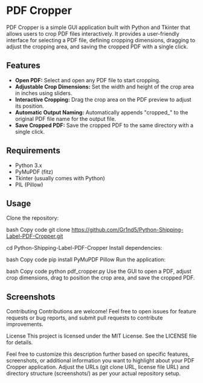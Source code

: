 # PDF Cropper

PDF Cropper is a simple GUI application built with Python and Tkinter that allows users to crop PDF files interactively. It provides a user-friendly interface for selecting a PDF file, defining cropping dimensions, dragging to adjust the cropping area, and saving the cropped PDF with a single click.

## Features

- **Open PDF:** Select and open any PDF file to start cropping.
- **Adjustable Crop Dimensions:** Set the width and height of the crop area in inches using sliders.
- **Interactive Cropping:** Drag the crop area on the PDF preview to adjust its position.
- **Automatic Output Naming:** Automatically appends "cropped_" to the original PDF file name for the output file.
- **Save Cropped PDF:** Save the cropped PDF to the same directory with a single click.

## Requirements

- Python 3.x
- PyMuPDF (fitz)
- Tkinter (usually comes with Python)
- PIL (Pillow)

## Usage
Clone the repository:

bash
Copy code
git clone https://github.com/Gr1nd5/Python-Shipping-Label-PDF-Cropper.git

cd Python-Shipping-Label-PDF-Cropper
Install dependencies:

bash
Copy code
pip install PyMuPDF Pillow
Run the application:

bash
Copy code
python pdf_cropper.py
Use the GUI to open a PDF, adjust crop dimensions, drag to position the crop area, and save the cropped PDF.

## Screenshots

Contributing
Contributions are welcome! Feel free to open issues for feature requests or bug reports, and submit pull requests to contribute improvements.

License
This project is licensed under the MIT License. See the LICENSE file for details.

Feel free to customize this description further based on specific features, screenshots, or additional information you want to highlight about your PDF Cropper application. Adjust the URLs (git clone URL, license file URL) and directory structure (screenshots/) as per your actual repository setup.
